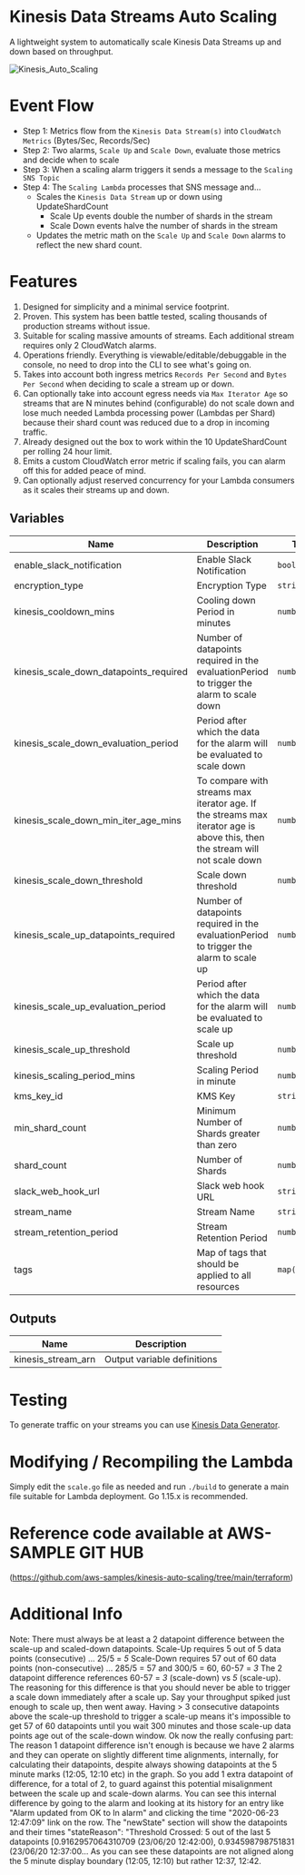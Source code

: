 # Kinesis Data Streams Auto Scaling

A lightweight system to automatically scale Kinesis Data Streams up and down based on throughput. 



![Kinesis_Auto_Scaling](https://user-images.githubusercontent.com/85569859/121233258-788f3980-c860-11eb-825b-c857ddd13299.png)

# Event Flow 
- Step 1: Metrics flow from the `Kinesis Data Stream(s)` into `CloudWatch Metrics` (Bytes/Sec, Records/Sec)
- Step 2: Two alarms, `Scale Up` and `Scale Down`, evaluate those metrics and decide when to scale
- Step 3: When a scaling alarm triggers it sends a message to the `Scaling SNS Topic`
- Step 4: The `Scaling Lambda` processes that SNS message and…
  - Scales the `Kinesis Data Stream` up or down using UpdateShardCount
    - Scale Up events double the number of shards in the stream
    - Scale Down events halve the number of shards in the stream
  - Updates the metric math on the `Scale Up` and `Scale Down` alarms to reflect the new shard count.



# Features

1. Designed for simplicity and a minimal service footprint. 
2. Proven. This system has been battle tested, scaling thousands of production streams without issue.
3. Suitable for scaling massive amounts of streams. Each additional stream requires only 2 CloudWatch alarms.
4. Operations friendly. Everything is viewable/editable/debuggable in the console, no need to drop into the CLI to see what's going on.
5. Takes into account both ingress metrics `Records Per Second` and `Bytes Per Second` when deciding to scale a stream up or down.
6. Can optionally take into account egress needs via `Max Iterator Age` so streams that are N minutes behind (configurable) do not scale down and lose much needed Lambda processing power (Lambdas per Shard) because their shard count was reduced due to a drop in incoming traffic. 
7. Already designed out the box to work within the 10 UpdateShardCount per rolling 24 hour limit. 
8. Emits a custom CloudWatch error metric if scaling fails, you can alarm off this for added peace of mind.
9. Can optionally adjust reserved concurrency for your Lambda consumers as it scales their streams up and down. 

## Variables
| Name | Description | Type | Default | Required |
|------|-------------|------|---------|:--------:|
| enable\_slack\_notification | Enable Slack Notification | `bool` | `false` | no |
| encryption\_type | Encryption Type | `string` | `KMS` | no |
| kinesis\_cooldown\_mins | Cooling down Period in minutes | `number` | `10` | no |
| kinesis\_scale\_down\_datapoints\_required | Number of datapoints required in the evaluationPeriod to trigger the alarm to scale down | `number` | `285` | no |
| kinesis\_scale\_down\_evaluation\_period | Period after which the data for the alarm will be evaluated to scale down | `number` | `300` | no |
| kinesis\_scale\_down\_min\_iter\_age\_mins | To compare with streams max iterator age. If the streams max iterator age is above this, then the stream will not scale down | `number` | `30` | no |
| kinesis\_scale\_down\_threshold | Scale down threshold | `number` | `0.25` | no |
| kinesis\_scale\_up\_datapoints\_required | Number of datapoints required in the evaluationPeriod to trigger the alarm to scale up | `number` | `25` | no |
| kinesis\_scale\_up\_evaluation\_period | Period after which the data for the alarm will be evaluated to scale up | `number` | `25` | no |
| kinesis\_scale\_up\_threshold | Scale up threshold | `number` | `0.75` | no |
| kinesis\_scaling\_period\_mins | Scaling Period in minute | `number` | `5` | no |
| kms\_key\_id | KMS Key | `string` | n/a | yes |
| min\_shard\_count | Minimum Number of Shards greater than zero | `number` | `5` | yes |
| shard\_count | Number of Shards | `number` | `1` | no |
| slack\_web\_hook\_url | Slack web hook URL | `string` | n/a | yes |
| stream\_name | Stream Name | `string` | n/a | yes |
| stream\_retention\_period | Stream Retention Period | `number` | `24` | no |
| tags | Map of tags that should be applied to all resources | `map(string)` | n/a | yes |

## Outputs

| Name | Description |
|------|-------------|
| kinesis\_stream\_arn | Output variable definitions |
# Testing

To generate traffic on your streams you can use [Kinesis Data Generator](https://aws.amazon.com/blogs/big-data/test-your-streaming-data-solution-with-the-new-amazon-kinesis-data-generator/).


# Modifying / Recompiling the Lambda

Simply edit the `scale.go` file as needed and run `./build` to generate a main file suitable for Lambda deployment. Go 1.15.x is recommended.

# Reference code available at AWS-SAMPLE GIT HUB
(https://github.com/aws-samples/kinesis-auto-scaling/tree/main/terraform)

# Additional Info

 Note: There must always be at least a 2 datapoint difference between the scale-up and scaled-down datapoints.
 Scale-Up requires  5 out of  5 data points (consecutive)     ...   25/5 = _5_
 Scale-Down requires 57 out of 60 data points (non-consecutive) ...  285/5 = 57 and 300/5 = 60, 60-57 = _3_ 
 The 2 datapoint difference references 60-57 = _3_ (scale-down) vs _5_ (scale-up). The reasoning for this difference is that you should never
 be able to trigger a scale down immediately after a scale up. Say your throughput spiked just enough to scale up, then went away. Having > 3
 consecutive datapoints above the scale-up threshold to trigger a scale-up means it's impossible to get 57 of 60 datapoints until you wait 300
 minutes and those scale-up data points age out of the scale-down window.
 Ok now the really confusing part: The reason 1 datapoint difference isn't enough is because we have 2 alarms and they can operate on slightly
 different time alignments, internally, for calculating their datapoints, despite always showing datapoints at the 5 minute marks (12:05, 12:10
 etc) in the graph. So you add 1 extra datapoint of difference, for a total of 2, to guard against this potential misalignment between the scale
 up and scale-down alarms. You can see this internal difference by going to the alarm and looking at its history for an entry like "Alarm updated
 from OK to In alarm" and clicking the time "2020-06-23 12:47:09" link on the row. The "newState" section will show the datapoints and their times
 "stateReason": "Threshold Crossed: 5 out of the last 5 datapoints [0.9162957064310709 (23/06/20 12:42:00), 0.934598798751831 (23/06/20 12:37:00...
 As you can see these datapoints are not aligned along the 5 minute display boundary (12:05, 12:10) but rather 12:37, 12:42.